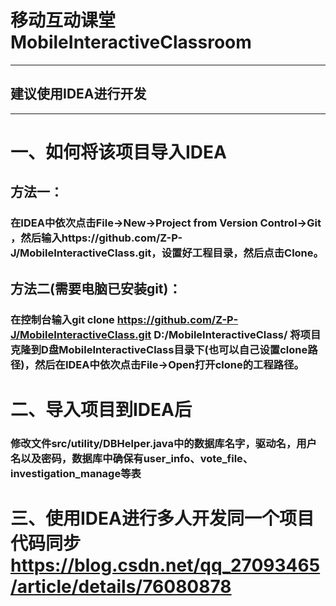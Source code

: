 # 移动互动课堂MobileInteractiveClassroom

----------------------------------
## 建议使用IDEA进行开发
----------------------------------

# 一、如何将该项目导入IDEA
## 方法一：
### 在IDEA中依次点击File->New->Project from Version Control->Git ，然后输入https://github.com/Z-P-J/MobileInteractiveClass.git，设置好工程目录，然后点击Clone。

## 方法二(需要电脑已安装git)：
### 在控制台输入git clone https://github.com/Z-P-J/MobileInteractiveClass.git D:/MobileInteractiveClass/ 将项目克隆到D盘MobileInteractiveClass目录下(也可以自己设置clone路径)，然后在IDEA中依次点击File->Open打开clone的工程路径。

# 二、导入项目到IDEA后
### 修改文件src/utility/DBHelper.java中的数据库名字，驱动名，用户名以及密码，数据库中确保有user_info、vote_file、investigation_manage等表

# 三、使用IDEA进行多人开发同一个项目代码同步 https://blog.csdn.net/qq_27093465/article/details/76080878